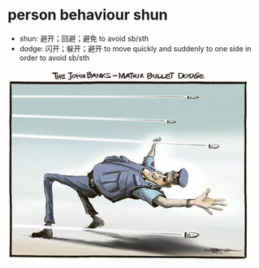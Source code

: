 # person behaviour shun

- shun: 避开；回避；避免 to avoid sb/sth
- dodge: 闪开；躲开；避开 to move quickly and suddenly to one side in order to avoid sb/sth

![dodge the bullet](images/dodge_the_bullet.jpeg)
